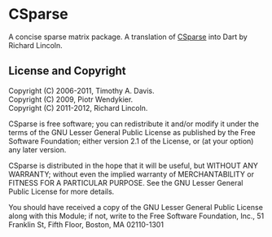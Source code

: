 CSparse
=======

A concise sparse matrix package. A translation of
[CSparse](https://www.cise.ufl.edu/research/sparse/CSparse/) into Dart
by Richard Lincoln.

License and Copyright
---------------------

Copyright (C) 2006-2011, Timothy A. Davis.  
Copyright (C) 2009, Piotr Wendykier.  
Copyright (C) 2011-2012, Richard Lincoln.

CSparse is free software; you can redistribute it and/or
modify it under the terms of the GNU Lesser General Public
License as published by the Free Software Foundation; either
version 2.1 of the License, or (at your option) any later version.

CSparse is distributed in the hope that it will be useful,
but WITHOUT ANY WARRANTY; without even the implied warranty of
MERCHANTABILITY or FITNESS FOR A PARTICULAR PURPOSE.  See the GNU
Lesser General Public License for more details.

You should have received a copy of the GNU Lesser General Public
License along with this Module; if not, write to the Free Software
Foundation, Inc., 51 Franklin St, Fifth Floor, Boston, MA  02110-1301
